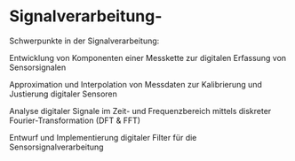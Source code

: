 # Signalverarbeitung-
Schwerpunkte in der Signalverarbeitung:

Entwicklung von Komponenten einer Messkette zur digitalen Erfassung von Sensorsignalen

Approximation und Interpolation von Messdaten zur Kalibrierung und Justierung digitaler Sensoren

Analyse digitaler Signale im Zeit- und Frequenzbereich mittels diskreter Fourier-Transformation (DFT & FFT)

Entwurf und Implementierung digitaler Filter für die Sensorsignalverarbeitung
